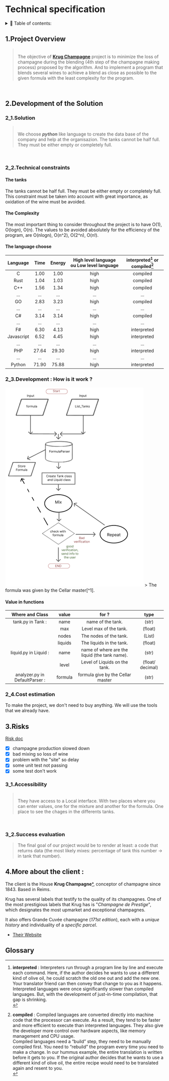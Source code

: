 # Technical specification

<details> 
<summary> 📖 Table of contents:</summary>

- [Technical specification](#technical-specification)
  - [1.Project Overview](#1project-overview)
  - [2.Development of the Solution](#2development-of-the-solution)
    - [2\_1.Solution](#2_1solution)
    - [2\_2.Technical constraints](#2_2technical-constraints)
      - [The tanks](#the-tanks)
      - [The Complexity](#the-complexity)
      - [The language choose](#the-language-choose)
    - [2\_3.Development : How is it work ?](#2_3development--how-is-it-work-)
      - [Value in functions](#value-in-functions)
    - [2\_4.Cost estimation](#2_4cost-estimation)
  - [3.Risks](#3risks)
    - [3\_1.Accessibility](#3_1accessibility)
    - [3\_2.Success evaluation](#3_2success-evaluation)
  - [4.More about the client :](#4more-about-the-client-)
  - [Glossary](#glossary)

</details>

## 1.Project Overview


> <br> The objective of [**Krug Champagne**](#4more-about-the-client-) project is to minimize the loss of champagne during the blending (4th step of the champagne making process) proposed by the algorithm. 
And to implement a program that blends several wines to achieve a blend as close as possible to the given formula with the least complexity for the program.
<br>

## 2.Development of the Solution

### 2_1.Solution
<!--à revoir -->
> <br>We choose **_python_** like language to create the data base of the company and help at the organisazion.
> The tanks cannot be half full. They must be either empty or completely full.
<br>
<!--they would a total of 400 wines, each embodying the individuality of a specific parcel.-->

### 2_2.Technical constraints
#### The tanks
The tanks cannot be half full. They must be either empty or completely full. This constraint must be taken into account with great importance, as oxidation of the wine must be avoided.
<br>

#### The Complexity
The most important thing to consider throughout the project is to have O(1), O(logn), O(n). 
The values to be avoided absolutely for the efficiency of the program, are O(nlogn), O(n^2), O(2^n), O(n!).
<br>

#### The language choose 
<!--3.14 de vitesse d'execution 11 ème plus rapide -->

|Language |Time | Energy | High level language ou Low level language | interpreted[^3] or compiled[^2]|
|:-----: |:----:|:----:|:----:|:----:|
| C |1.00| 1.00 | high | compiled |
| Rust |1.04| 1.03| high | compiled |
| C++ | 1.56 | 1.34 | high | compiled |
| ... | ... | ... | ... | ... |
| GO  | 2.83 | 3.23 | high | compiled |
| ... | ... | ... | ... | ... |
| C# | 3.14 | 3.14| high | compiled |
| ... | ... | ... | ... | ... |
| F# | 6.30 | 4.13| high | interpreted |
| Javascript | 6.52 | 4.45| high | interpreted |
| ... | ... | ... | ... | ... |
| PHP | 27.64 | 29.30| high | interpreted |
| ... | ... | ... | ... | ... |
| Python | 71.90 | 75.88| high | interpreted |




### 2_3.Development : How is it work ?
<img src="/docs/technical1.png">
<!--à continuer -->
> The formula was given by the Cellar master[^1].

#### Value in functions 

| Where and Class | value | for ? | type |
|:---:|:---:|:---:|:---:|
| tank.py in Tank : | name | name of the tank.| (str) |
|     | max | Level max of the tank.| (float) |
|     | nodes | The nodes of the tank. | (List) |
|     | liquids | The liquids in the tank.| (float) |
| liquid.py in Liquid :| name | name of where are the liquid (the tank name).| (str) |
|     | level |  Level of Liquids on the tank. | (float/ decimal) |
| analyzer.py in DefaultParser : | formula | formula give by the Cellar master | (str)|


### 2_4.Cost estimation

To make the project, we don't need to buy anything. We will use the tools that we already have.

## 3.Risks

[Risk doc](https://docs.google.com/spreadsheets/d/1c3TqdskpdIjxDfMc5kR791dv1CRFdnPDg-OVfnnxMEE/edit?usp=sharing)


- [x] champagne production slowed down
- [x] bad mixing so loss of wine
- [x] problem with the "site" so delay
- [x] some unit test not passing
- [x] some test don't work 
<!--a ajouté -->

### 3_1.Accessibility

> <br> They have access to a Local interface.<!--a ajouté et chnager si il faut --> With two places where you can enter values, one for the mixture and another for the formula. One place to see the chages in the differents tanks. 
<br>

### 3_2.Success evaluation

> The final goal of our project would be to render at least: a code that returns data (the most likely mixes: percentage of tank this number -> in tank that number).
<!-- renvoie des données (les mixes les plus probables : pourcentage de tankn -> dans tankn2 -->

## 4.More about the client :

The client is the House **Krug Champagne**[*](https://www.krug.com/fr/la-maison-krug), conceptor of champagne since 1843. Based in Reims.

Krug has several labels that testify to the quality of its champagnes. One of the most prestigious labels that Krug has is "_Champagne de Prestige_", which designates the most upmarket and exceptional champagnes.

It also offers Grande Cuvée champagne (_171st edition_), each with a _unique history_ and individuality of a _specific parcel_.

- [Their Website](https://www.krug.com/fr/la-maison-krug)

## Glossary 

[^1]: **Cellar master** : it is the person who makes the wine or the champagne.<br>

[^2]: **compiled** : Compiled languages are converted directly into machine code that the processor can execute. As a result, they tend to be faster and more efficient to execute than interpreted languages. They also give the developer more control over hardware aspects, like memory management and CPU usage.<br>
Compiled languages need a “build” step, they need to be manually compiled first. You need to “rebuild” the program every time you need to make a change. In our hummus example, the entire translation is written before it gets to you. If the original author decides that he wants to use a different kind of olive oil, the entire recipe would need to be translated again and resent to you.<br>

[^3]: **interpreted** : Interpreters run through a program line by line and execute each command. Here, if the author decides he wants to use a different kind of olive oil, he could scratch the old one out and add the new one. Your translator friend can then convey that change to you as it happens.<br>
Interpreted languages were once significantly slower than compiled languages. But, with the development of just-in-time compilation, that gap is shrinking.<br>
